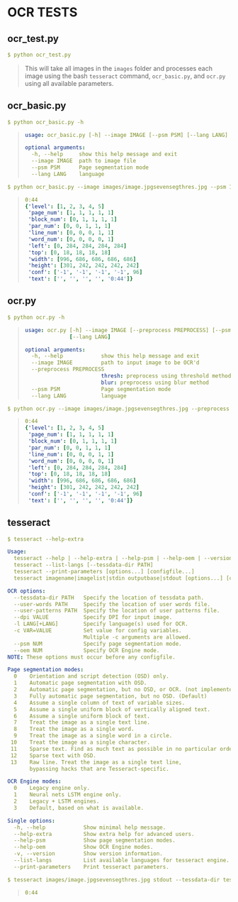 # OCR TESTS

## ocr_test.py
```YAML
$ python ocr_test.py
```
> This will take all images in the `images` folder and processes each image using the bash `tesseract` command, `ocr_basic.py`, and `ocr.py` using all available parameters.


## ocr_basic.py
```YAML
$ python ocr_basic.py -h
```
> ```YAML
> usage: ocr_basic.py [-h] --image IMAGE [--psm PSM] [--lang LANG]
> 
> optional arguments:
>   -h, --help     show this help message and exit
>   --image IMAGE  path to image file
>   --psm PSM      Page segmentation mode
>   --lang LANG    language
> ```
```YAML
$ python ocr_basic.py --image images/image.jpgsevensegthres.jpg --psm 10 --lang ssd
```
> ```YAML
> 0:44
> {'level': [1, 2, 3, 4, 5]
>  'page_num': [1, 1, 1, 1, 1]
>  'block_num': [0, 1, 1, 1, 1]
>  'par_num': [0, 0, 1, 1, 1]
>  'line_num': [0, 0, 0, 1, 1]
>  'word_num': [0, 0, 0, 0, 1]
>  'left': [0, 284, 284, 284, 284]
>  'top': [0, 18, 18, 18, 18]
>  'width': [996, 686, 686, 686, 686]
>  'height': [301, 242, 242, 242, 242]
>  'conf': ['-1', '-1', '-1', '-1', 96]
>  'text': ['', '', '', '', '0:44']}
> ```

## ocr.py
```YAML
$ python ocr.py -h
```
> ```YAML
> usage: ocr.py [-h] --image IMAGE [--preprocess PREPROCESS] [--psm PSM]
>               [--lang LANG]
> 
> optional arguments:
>   -h, --help            show this help message and exit
>   --image IMAGE         path to input image to be OCR'd
>   --preprocess PREPROCESS
>                         thresh: preprocess using threshold method
>                         blur: preprocess using blur method
>   --psm PSM             Page segmentation mode
>   --lang LANG           language
> ```
```YAML
$ python ocr.py --image images/image.jpgsevensegthres.jpg --preprocess thresh --psm 10 --lang ssd
```
> ```YAML
> 0:44
> {'level': [1, 2, 3, 4, 5]
>  'page_num': [1, 1, 1, 1, 1]
>  'block_num': [0, 1, 1, 1, 1]
>  'par_num': [0, 0, 1, 1, 1]
>  'line_num': [0, 0, 0, 1, 1]
>  'word_num': [0, 0, 0, 0, 1]
>  'left': [0, 284, 284, 284, 284]
>  'top': [0, 18, 18, 18, 18]
>  'width': [996, 686, 686, 686, 686]
>  'height': [301, 242, 242, 242, 242]
>  'conf': ['-1', '-1', '-1', '-1', 96]
>  'text': ['', '', '', '', '0:44']}
> ```

## tesseract
```YAML
$ tesseract --help-extra
```
```YAML
Usage:
  tesseract --help | --help-extra | --help-psm | --help-oem | --version
  tesseract --list-langs [--tessdata-dir PATH]
  tesseract --print-parameters [options...] [configfile...]
  tesseract imagename|imagelist|stdin outputbase|stdout [options...] [configfile...]

OCR options:
  --tessdata-dir PATH   Specify the location of tessdata path.
  --user-words PATH     Specify the location of user words file.
  --user-patterns PATH  Specify the location of user patterns file.
  --dpi VALUE           Specify DPI for input image.
  -l LANG[+LANG]        Specify language(s) used for OCR.
  -c VAR=VALUE          Set value for config variables.
                        Multiple -c arguments are allowed.
  --psm NUM             Specify page segmentation mode.
  --oem NUM             Specify OCR Engine mode.
NOTE: These options must occur before any configfile.

Page segmentation modes:
  0    Orientation and script detection (OSD) only.
  1    Automatic page segmentation with OSD.
  2    Automatic page segmentation, but no OSD, or OCR. (not implemented)
  3    Fully automatic page segmentation, but no OSD. (Default)
  4    Assume a single column of text of variable sizes.
  5    Assume a single uniform block of vertically aligned text.
  6    Assume a single uniform block of text.
  7    Treat the image as a single text line.
  8    Treat the image as a single word.
  9    Treat the image as a single word in a circle.
 10    Treat the image as a single character.
 11    Sparse text. Find as much text as possible in no particular order.
 12    Sparse text with OSD.
 13    Raw line. Treat the image as a single text line,
       bypassing hacks that are Tesseract-specific.

OCR Engine modes:
  0    Legacy engine only.
  1    Neural nets LSTM engine only.
  2    Legacy + LSTM engines.
  3    Default, based on what is available.

Single options:
  -h, --help            Show minimal help message.
  --help-extra          Show extra help for advanced users.
  --help-psm            Show page segmentation modes.
  --help-oem            Show OCR Engine modes.
  -v, --version         Show version information.
  --list-langs          List available languages for tesseract engine.
  --print-parameters    Print tesseract parameters.
```
```YAML
$ tesseract images/image.jpgsevensegthres.jpg stdout --tessdata-dir tessdata_best -l ssd --oem 1 --dpi 72 --psm 10
```
> ```YAML
> 0:44
> ````
